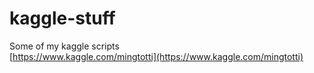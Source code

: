 # kaggle-stuff
Some of my kaggle scripts<br>
[https://www.kaggle.com/mingtotti](https://www.kaggle.com/mingtotti)